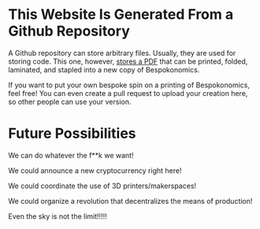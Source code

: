 # This Website Is Generated From a Github Repository

A Github repository can store arbitrary files. Usually, they are used for storing code. This one, however, [stores a PDF](https://github.com/bespokonomics/bespokonomics.github.io/tree/main/OG) that can be printed, folded, laminated, and stapled into a new copy of Bespokonomics.

If you want to put your own bespoke spin on a printing of Bespokonomics, feel free! You can even create a pull request to upload your creation here, so other people can use your version.

# Future Possibilities

We can do whatever the f**k we want!

We could announce a new cryptocurrency right here!

We could coordinate the use of 3D printers/makerspaces!

We could organize a revolution that decentralizes the means of production!

Even the sky is not the limit!!!!!
